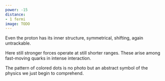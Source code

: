 ```yaml
---
power: -15
distance:
- 1 fermi
image: TODO
---
```

Even the proton has its inner structure, symmetrical, shifting, again untrackable.

Here still stronger forces operate at still shorter ranges. These arise among fast-moving quarks in intense interaction.

The pattern of colored dots is no photo but an abstract symbol of the physics we just begin to comprehend.
